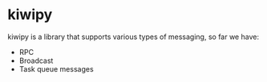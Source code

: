# kiwipy


kiwipy is a library that supports various types of messaging, so far we have:

* RPC
* Broadcast
* Task queue messages



